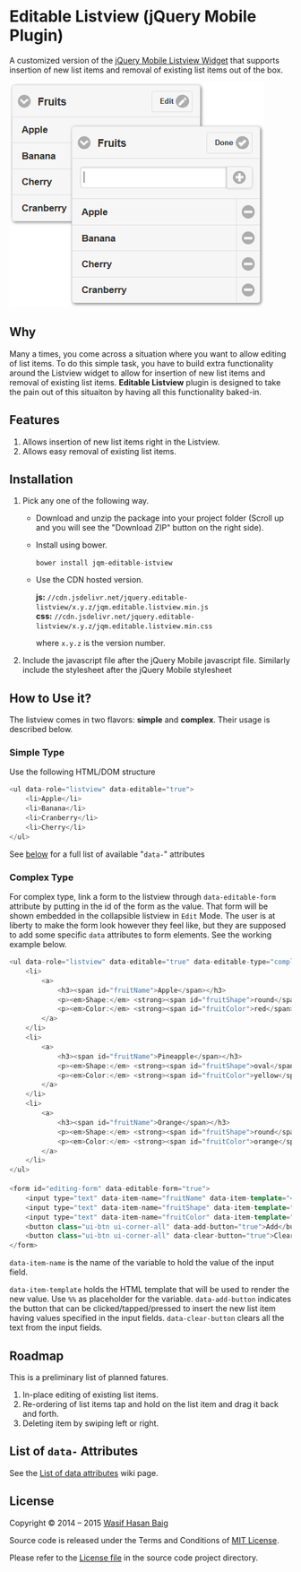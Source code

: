 Editable Listview (jQuery Mobile Plugin)
========================================
A customized version of the [jQuery Mobile Listview Widget](http://demos.jquerymobile.com/1.4.2/listview/) that supports insertion of new list items and removal of existing list items out of the box.

![Editable Listview Plugin](editable-listview.png?raw=true)

## Why
Many a times, you come across a situation where you want to allow editing of list items. To do this simple task, you have to build extra functionality around the Listview widget to allow for insertion of new list items and removal of existing list items. **Editable Listview** plugin is designed to take the pain out of this situaiton by having all this functionality baked-in.

## Features

1. Allows insertion of new list items right in the Listview.
2. Allows easy removal of existing list items.

## Installation
1. Pick any one of the following way.

    * Download and unzip the package into your project folder (Scroll up and you will see the "Download ZIP" button on the right side).

    * Install using bower.
    
      `bower install jqm-editable-istview`
    
    * Use the CDN hosted version.

      __js:__ `//cdn.jsdelivr.net/jquery.editable-listview/x.y.z/jqm.editable.listview.min.js`  
      __css:__ `//cdn.jsdelivr.net/jquery.editable-listview/x.y.z/jqm.editable.listview.min.css`
        
      where `x.y.z` is the version number.

2. Include the javascript file after the jQuery Mobile javascript file. Similarly include the stylesheet after the jQuery Mobile stylesheet

## How to Use it?
The listview comes in two flavors: __simple__ and __complex__. Their usage is described below.

### Simple Type
Use the following HTML/DOM structure

```H
<ul data-role="listview" data-editable="true">
    <li>Apple</li>
    <li>Banana</li>
    <li>Cranberry</li>
    <li>Cherry</li>
</ul>
```

See [below](#attributes) for a full list of available "`data-`" attributes

### Complex Type
For complex type, link a form to the listview through `data-editable-form` attribute by putting in the id of the form as the value. That form will be shown embedded in the collapsible listview in `Edit` Mode. The user is at liberty to make the form look however they feel like, but they are supposed to add some specific `data` attributes to form elements. See the working example below.

```H
<ul data-role="listview" data-editable="true" data-editable-type="complex" data-editable-form="editing-form" data-title="Fruits" data-empty-title="No Fruits">
    <li>
        <a>
            <h3><span id="fruitName">Apple</span></h3>
            <p><em>Shape:</em> <strong><span id="fruitShape">round</span></strong></p>
            <p><em>Color:</em> <strong><span id="fruitColor">red</span></strong></p>
        </a>
    </li>
    <li>
        <a>
            <h3><span id="fruitName">Pineapple</span></h3>
            <p><em>Shape:</em> <strong><span id="fruitShape">oval</span></strong></p>
            <p><em>Color:</em> <strong><span id="fruitColor">yellow</span></strong></p>
        </a>
    </li>
    <li>
        <a>
            <h3><span id="fruitName">Orange</span></h3>
            <p><em>Shape:</em> <strong><span id="fruitShape">round</span></strong></p>
            <p><em>Color:</em> <strong><span id="fruitColor">orange</span></strong></p>
        </a>
    </li>
</ul>

<form id="editing-form" data-editable-form="true">
    <input type="text" data-item-name="fruitName" data-item-template="<h3><span id='fruitName'>%%</span></h3>">
    <input type="text" data-item-name="fruitShape" data-item-template="<p><em>Shape:</em> <strong><span id='fruitShape'>%%</span></strong></p>">
    <input type="text" data-item-name="fruitColor" data-item-template="<p><em>Color:</em> <strong><span id='fruitColor'>%%</span></strong></p>">
    <button class="ui-btn ui-corner-all" data-add-button="true">Add</button>
    <button class="ui-btn ui-corner-all" data-clear-button="true">Clear</button>
</form>

```

`data-item-name` is the name of the variable to hold the value of the input field.

`data-item-template` holds the HTML template that will be used to render the new value. Use `%%` as placeholder for the variable. `data-add-button` indicates the button that can be clicked/tapped/pressed to insert the new list item having values specified in the input fields. `data-clear-button` clears all the text from the input fields.

## Roadmap
This is a preliminary list of planned fatures.

1. In-place editing of existing list items.
2. Re-ordering of list items tap and hold on the list item and drag it back and forth.
3. Deleting item by swiping left or right.

## List of `data-` Attributes<a name="attributes"></a>
See the [List of data attributes](https://github.com/baig/jquerymobile-editablelistview/wiki/List-of-data-attributes) wiki page.

## License
Copyright &copy; 2014 &ndash; 2015 [Wasif Hasan Baig](https://twitter.com/_wbaig)

Source code is released under the Terms and Conditions of [MIT License](http://opensource.org/licenses/MIT).

Please refer to the [License file](https://github.com/baig/jquerymobile-editablelistview/blob/master/LICENSE.txt) in the source code project directory.
